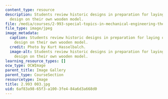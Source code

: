 ```yaml
---
content_type: resource
description: Students review historic designs in preparation for laying out a preliminary
  design on their own wooden model.
file: /media/courses/2-993-special-topics-in-mechanical-engineering-the-art-and-science-of-boat-design-january-iap-2007/6af83a9865f3a1003fe484a6d3a668d0_2993003.jpg
file_type: image/jpeg
image_metadata:
  caption: Students review historic designs in preparation for laying out a preliminary
    design on their own wooden model.
  credit: Photo by Kurt Hasselbalch.
  image-alt: Students review historic designs in preparation for laying out a preliminary
    design on their own wooden model.
learning_resource_types: []
ocw_type: OCWImage
parent_title: Image Gallery
parent_type: CourseSection
resourcetype: Image
title: 2.993 003.jpg
uid: 6af83a98-65f3-a100-3fe4-84a6d3a668d0
---
```

